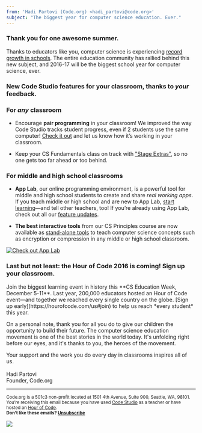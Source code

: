 ```yaml
---
from: 'Hadi Partovi (Code.org) <hadi_partovi@code.org>'
subject: "The biggest year for computer science education. Ever."
---
```


<h3>Thank you for one awesome summer.</h3>

Thanks to educators like you, computer science is experiencing [record growth in schools](http://blog.code.org/post/150040749703/another-year-of-record-growth-for-ap-computer). The entire education community has rallied behind this new subject, and 2016-17 will be the biggest school year for computer science, ever. 

### New Code Studio features for your classroom, thanks to *your* feedback.

### For *any* classroom
- Encourage **pair programming** in your classroom! We improved the way Code Studio tracks student progress, even if 2 students use the same computer! [Check it out](http://teacherblog.code.org/post/147349807334/try-pair-programmingtrack-the-progress-of) and let us know how it’s working in your classroom. 

- Keep your CS Fundamentals class on track with ["Stage Extras"](http://teacherblog.code.org/post/149328400419/allow-your-students-to-keep-learning-without), so no one gets too far ahead or too behind. 

### For middle and high school classrooms
- **App Lab**, our online programming environment, is a powerful tool for middle and high school students to create and share *real working apps*. If you teach middle or high school and are new to App Lab, [start learning](https://code.org/applab)—and tell other teachers, too! If you’re already using App Lab, check out all our [feature updates](http://teacherblog.code.org/tagged/applab). 

- **The best interactive tools** from our CS Principles course are now available as [stand-alone tools](https://code.org/widgets) to teach computer science concepts such as encryption or compression in any middle or high school classroom. 

[![Check out App Lab](http://66.media.tumblr.com/0663724dae21139fab0a47190cd119c0/tumblr_inline_ocsyy6D4Vl1s7qct1_540.gif)](https://code.org/applab)

<h3>Last but not least: the Hour of Code 2016 is coming! Sign up your classroom.</h3>
Join the biggest learning event in history this **CS Education Week, December 5-11**. Last year, 200,000 educators hosted an Hour of Code event—and together we reached every single country on the globe. [Sign up early](https://hourofcode.com/us#join) to help us reach *every student* this year.

On a personal note, thank you for all you do to give our children the opportunity to build their future. The computer science education movement is one of the best stories in the world today. It's unfolding right before our eyes, and it's thanks to you, the heroes of the movement.

Your support and the work you do every day in classrooms inspires all of us. 
</br>
</br>
Hadi Partovi <br/>
Founder, Code.org

<p>
<hr/>
<small>
Code.org is a 501c3 non-profit located at 1501 4th Avenue, Suite 900, Seattle, WA, 98101. You’re receiving this email because you have used <a href="https://studio.code.org">Code Studio</a> as a teacher or have hosted an <a href="https://hourofcode.com/">Hour of Code</a>. <br /><strong>Don’t like these emails? <a href="<%= unsubscribe_link %>">Unsubscribe</a></strong>
</small></p>

![](<%= tracking_pixel %>)